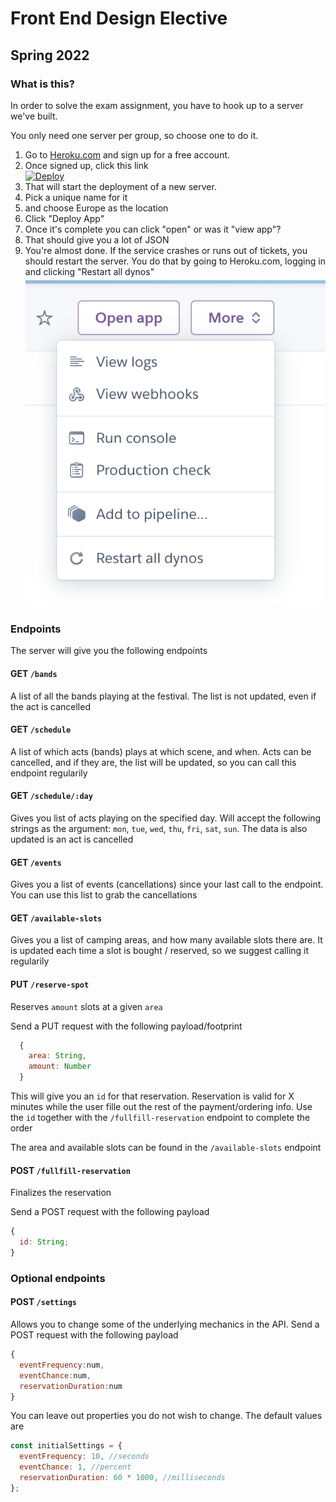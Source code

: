 # Front End Design Elective

## Spring 2022

### What is this?

In order to solve the exam assignment, you have to hook up to a server we've built.

You only need one server per group, so choose one to do it.

1. Go to <a href="https://heroku.com">Heroku.com</a> and sign up for a free account.
2. Once signed up, click this link <br><a href="https://heroku.com/deploy?template=https://github.com/jonasholbech/foofest/tree/master"><img src="https://www.herokucdn.com/deploy/button.svg" alt="Deploy"></a>
3. That will start the deployment of a new server.
4. Pick a unique name for it
5. and choose Europe as the location
6. Click "Deploy App"
7. Once it's complete you can click "open" or was it "view app"?
8. That should give you a lot of JSON
9. You're almost done. If the service crashes or runs out of tickets, you should restart the server. You do that by going to Heroku.com, logging in and clicking "Restart all dynos" <br><img src="restart.png">

### Endpoints

The server will give you the following endpoints

#### GET `/bands`

A list of all the bands playing at the festival. The list is not updated, even if the act is cancelled

#### GET `/schedule`

A list of which acts (bands) plays at which scene, and when. Acts can be cancelled, and if they are, the list will be updated, so you can call this endpoint regularily

#### GET `/schedule/:day`

Gives you list of acts playing on the specified day. Will accept the following strings as the argument:
`mon`, `tue`, `wed`, `thu`, `fri`, `sat`, `sun`. The data is also updated is an act is cancelled

#### GET `/events`

Gives you a list of events (cancellations) since your last call to the endpoint. You can use this list to grab the cancellations

#### GET `/available-slots`

Gives you a list of camping areas, and how many available slots there are. It is updated each time a slot is bought / reserved, so we suggest calling it regularily

#### PUT `/reserve-spot`

Reserves `amount` slots at a given `area`

Send a PUT request with the following payload/footprint

```js
  {
    area: String,
    amount: Number
  }
```

This will give you an `id` for that reservation. Reservation is valid for X minutes while the user fille out the rest of the payment/ordering info. Use the `id` together with the `/fullfill-reservation` endpoint to complete the order

The area and available slots can be found in the `/available-slots` endpoint

#### POST `/fullfill-reservation`

Finalizes the reservation

Send a POST request with the following payload

```js
{
  id: String;
}
```

### Optional endpoints

#### POST `/settings`

Allows you to change some of the underlying mechanics in the API.
Send a POST request with the following payload

```js
{
  eventFrequency:num,
  eventChance:num,
  reservationDuration:num
}
```

You can leave out properties you do not wish to change. The default values are

```js
const initialSettings = {
  eventFrequency: 10, //seconds
  eventChance: 1, //percent
  reservationDuration: 60 * 1000, //milliseconds
};
```
